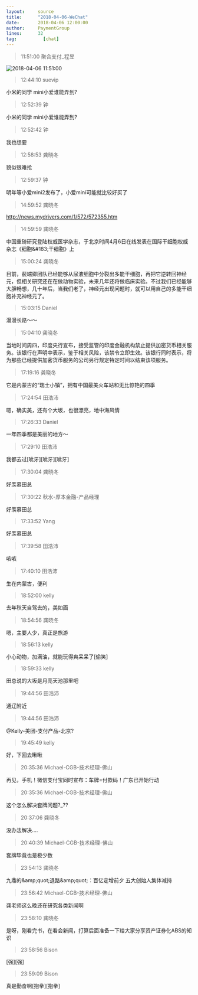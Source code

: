 ```yaml
---
layout:     source 
title:      "2018-04-06-WeChat"
date:       2018-04-06 12:00:00
author:     PaymentGroup
lines:      32 
tag:		  [chat]
---
```

> 11:51:00  聚合支付_程昱  
   
![2018-04-06 11:51:00](http://static.cocolian.org/img/20180406_115100.png) 
   
> 12:44:10  suevip  
   
小米的同学  mini小爱谁能弄到?  
   
> 12:52:39  钟  
   
小米的同学  mini小爱谁能弄到?  
   
> 12:52:42  钟  
   
我也想要  
   
> 12:58:53  龚晓冬  
   
貌似很难抢  
   
> 12:59:37  钟  
   
明年等小爱mini2发布了，小爱mini可能就比较好买了  
   
> 14:59:52  龚晓冬  
   
http://news.mydrivers.com/1/572/572355.htm  
   
> 14:59:59  龚晓冬  
   
中国重磅研究登陆权威医学杂志，于北京时间4月6日在线发表在国际干细胞权威杂志《细胞&amp;#183;干细胞》上  
   
> 15:00:24  龚晓冬  
   
目前，裴端卿团队已经能够从尿液细胞中分裂出多能干细胞，再把它逆转回神经元，但相关研究还在在做动物实验，未来几年还将做临床实验。不过我们已经能够大胆畅想，几十年后，当我们老了，神经元出现问题时，就可以用自己的多能干细胞补充神经元了。  
   
> 15:03:15  Daniel  
   
漫漫长路～～  
   
> 15:04:10  龚晓冬  
   
当地时间周四，印度央行宣布，接受监管的印度金融机构禁止提供加密货币相关服务。该银行在声明中表示，鉴于相关风险，该禁令立即生效。该银行同时表示，将为那些已经提供加密货币服务的公司另行规定特定时间以结束该项服务。  
   
> 17:19:16  龚晓冬  
   
它是内蒙古的“瑞士小镇”，拥有中国最美火车站和无比惊艳的四季  
   
> 17:24:54  田浩沛  
   
嗯，确实美，还有个大坂，也很漂亮，地中海风情  
   
> 17:26:33  Daniel  
   
一年四季都是美丽的地方～  
   
> 17:29:10  田浩沛  
   
我都去过[呲牙][呲牙][呲牙]  
   
> 17:30:04  龚晓冬  
   
好羡慕田总  
   
> 17:30:22  秋水-厚本金融-产品经理  
   
好羡慕田总  
   
> 17:33:52  Yang  
   
好羡慕田总  
   
> 17:39:58  田浩沛  
   
咳咳  
   
> 17:40:10  田浩沛  
   
生在内蒙古，便利  
   
> 18:52:00  kelly  
   
去年秋天自驾去的，美如画  
   
> 18:54:56  龚晓冬  
   
嗯，主要人少，真正是旅游  
   
> 18:56:13  kelly  
   
小心动物，加满油，就能玩得爽呆呆了[偷笑]  
   
> 18:59:33  kelly  
   
田总说的大坂是月亮天池那里吧  
   
> 19:44:56  田浩沛  
   
通辽附近  
   
> 19:44:56  田浩沛  
   
@Kelly-美团-支付产品-北京?  
   
> 19:45:49  kelly  
   
好，下回去瞅瞅  
   
> 20:35:36  Michael-CGB-技术经理-佛山  
   
再见，手机！微信支付宝同时宣布：车牌=付款码！广东已开始行动  
   
> 20:35:36  Michael-CGB-技术经理-佛山  
   
这个怎么解决套牌问题?_??  
   
> 20:37:06  龚晓冬  
   
没办法解决....  
   
> 20:40:39  Michael-CGB-技术经理-佛山  
   
套牌毕竟也是极少数  
   
> 23:54:13  龚晓冬  
   
九鼎的&amp;amp;quot;退路&amp;amp;quot;：百亿定增前夕 五大创始人集体减持  
   
> 23:56:42  Michael-CGB-技术经理-佛山  
   
龚老师这么晚还在研究各类新闻啊  
   
> 23:58:10  龚晓冬  
   
是呀，刚看完书，在看会新闻，打算后面准备一下给大家分享资产证券化ABS的知识  
   
> 23:58:56  Bison  
   
[强][强]  
   
> 23:59:09  Bison  
   
真是勤奋啊[抱拳][抱拳]  
   
